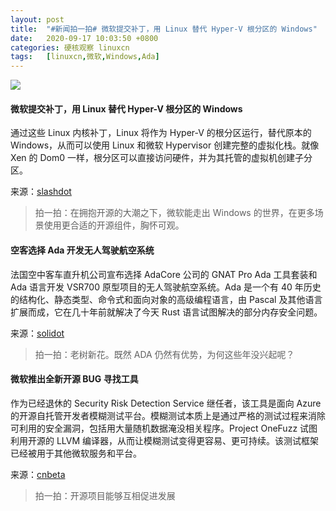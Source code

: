 ```yaml
---
layout: post
title:	"#新闻拍一拍# 微软提交补丁，用 Linux 替代 Hyper-V 根分区的 Windows"
date:	2020-09-17 10:03:50 +0800 
categories:	硬核观察 linuxcn 
tags:	[linuxcn,微软,Windows,Ada]
---
```



![](/Asserts/Images//attachment/album/202009/17/100341lus2x6dcnce63rnw.jpg)


#### 微软提交补丁，用 Linux 替代 Hyper-V 根分区的 Windows


通过这些 Linux 内核补丁，Linux 将作为 Hyper-V 的根分区运行，替代原本的 Windows，从而可以使用 Linux 和微软 Hypervisor 创建完整的虚拟化栈。就像 Xen 的 Dom0 一样，根分区可以直接访问硬件，并为其托管的虚拟机创建子分区。


来源：[slashdot](https://linux.slashdot.org/story/20/09/15/207219/microsoft-submits-linux-kernel-patches-for-a-complete-virtualization-stack-with-linux-and-hyper-v)



> 
> 拍一拍：在拥抱开源的大潮之下，微软能走出 Windows 的世界，在更多场景使用更合适的开源组件，胸怀可观。
> 
> 
> 


#### 空客选择 Ada 开发无人驾驶航空系统


法国空中客车直升机公司宣布选择 AdaCore 公司的 GNAT Pro Ada 工具套装和 Ada 语言开发 VSR700 原型项目的无人驾驶航空系统。Ada 是一个有 40 年历史的结构化、静态类型、命令式和面向对象的高级编程语言，由 Pascal 及其他语言扩展而成，它在几十年前就解决了今天 Rust 语言试图解决的部分内存安全问题。


来源：[solidot](https://www.solidot.org/story?sid=65563)



> 
> 拍一拍：老树新花。既然 ADA 仍然有优势，为何这些年没兴起呢？
> 
> 
> 


#### 微软推出全新开源 BUG 寻找工具


作为已经退休的 Security Risk Detection Service 继任者，该工具是面向 Azure 的开源自托管开发者模糊测试平台。模糊测试本质上是通过严格的测试过程来消除可利用的安全漏洞，包括用大量随机数据淹没相关程序。Project OneFuzz 试图利用开源的 LLVM 编译器，从而让模糊测试变得更容易、更可持续。该测试框架已经被用于其他微软服务和平台。


来源：[cnbeta](https://www.cnbeta.com/articles/tech/1029551.htm)



> 
> 拍一拍：开源项目能够互相促进发展
> 
> 
>
